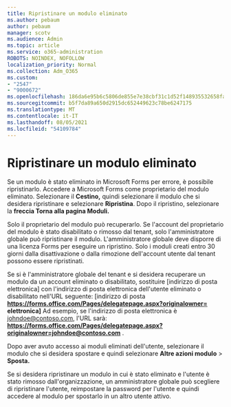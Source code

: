 ```yaml
---
title: Ripristinare un modulo eliminato
ms.author: pebaum
author: pebaum
manager: scotv
ms.audience: Admin
ms.topic: article
ms.service: o365-administration
ROBOTS: NOINDEX, NOFOLLOW
localization_priority: Normal
ms.collection: Adm_O365
ms.custom:
- "2547"
- "9000672"
ms.openlocfilehash: 186da6e95b6c5806de855e7e38cbf31c1d52f148935532658fae0cc3fe111f35
ms.sourcegitcommit: b5f7da89a650d2915dc652449623c78be6247175
ms.translationtype: MT
ms.contentlocale: it-IT
ms.lasthandoff: 08/05/2021
ms.locfileid: "54109784"
---
```

# <a name="restore-a-deleted-form"></a>Ripristinare un modulo eliminato

Se un modulo è stato eliminato in Microsoft Forms per errore, è possibile ripristinarlo. Accedere a Microsoft Forms come proprietario del modulo eliminato. Selezionare il **Cestino,** quindi selezionare il modulo che si desidera ripristinare e selezionare **Ripristina**. Dopo il ripristino, selezionare la **freccia Torna alla pagina Moduli.**

Solo il proprietario del modulo può recuperarlo. Se l'account del proprietario del modulo è stato disabilitato o rimosso dal tenant, solo l'amministratore globale può ripristinare il modulo. L'amministratore globale deve disporre di una licenza Forms per eseguire un ripristino. Solo i moduli creati entro 30 giorni dalla disattivazione o dalla rimozione dell'account utente dal tenant possono essere ripristinati.

Se si è l'amministratore globale del tenant e si desidera recuperare un modulo da un account eliminato o disabilitato, sostituire [indirizzo di posta elettronica] con l'indirizzo di posta elettronica dell'utente eliminato o disabilitato nell'URL seguente: [indirizzo di posta **https://forms.office.com/Pages/delegatepage.aspx?originalowner= elettronica]** Ad esempio, se l'indirizzo di posta elettronica è johndoe@contoso.com, l'URL sarà: **https://forms.office.com/Pages/delegatepage.aspx?originalowner=johndoe@contoso.com** . 

Dopo aver avuto accesso ai moduli eliminati dell'utente, selezionare il modulo che si desidera spostare e quindi selezionare **Altre azioni modulo**  >  **Sposta.**

Se si desidera ripristinare un modulo in cui è stato eliminato e l'utente è stato rimosso dall'organizzazione, un amministratore globale può scegliere di ripristinare l'utente, reimpostare la password per l'utente e quindi accedere al modulo per spostarlo in un altro utente attivo. 